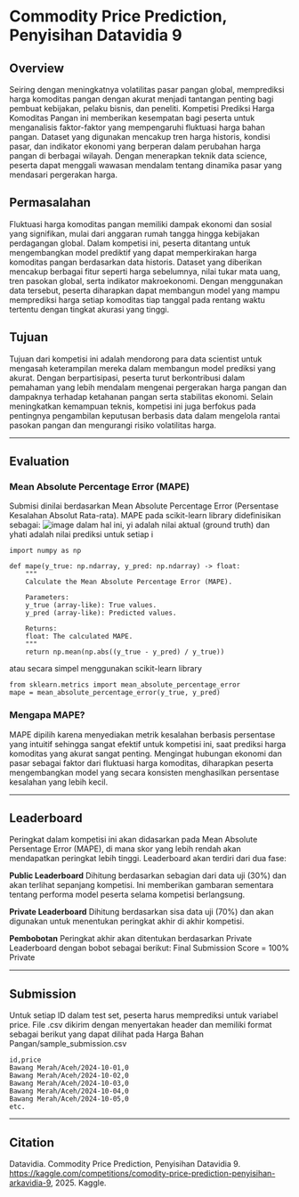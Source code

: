 # Commodity Price Prediction, Penyisihan Datavidia 9
## Overview
Seiring dengan meningkatnya volatilitas pasar pangan global, memprediksi harga komoditas pangan dengan akurat menjadi tantangan penting bagi pembuat kebijakan, pelaku bisnis, dan peneliti. Kompetisi Prediksi Harga Komoditas Pangan ini memberikan kesempatan bagi peserta untuk menganalisis faktor-faktor yang mempengaruhi fluktuasi harga bahan pangan. Dataset yang digunakan mencakup tren harga historis, kondisi pasar, dan indikator ekonomi yang berperan dalam perubahan harga pangan di berbagai wilayah. Dengan menerapkan teknik data science, peserta dapat menggali wawasan mendalam tentang dinamika pasar yang mendasari pergerakan harga.
## Permasalahan
Fluktuasi harga komoditas pangan memiliki dampak ekonomi dan sosial yang signifikan, mulai dari anggaran rumah tangga hingga kebijakan perdagangan global. Dalam kompetisi ini, peserta ditantang untuk mengembangkan model prediktif yang dapat memperkirakan harga komoditas pangan berdasarkan data historis. Dataset yang diberikan mencakup berbagai fitur seperti harga sebelumnya, nilai tukar mata uang, tren pasokan global, serta indikator makroekonomi. Dengan menggunakan data tersebut, peserta diharapkan dapat membangun model yang mampu memprediksi harga setiap komoditas tiap tanggal pada rentang waktu tertentu dengan tingkat akurasi yang tinggi.
## Tujuan
Tujuan dari kompetisi ini adalah mendorong para data scientist untuk mengasah keterampilan mereka dalam membangun model prediksi yang akurat. Dengan berpartisipasi, peserta turut berkontribusi dalam pemahaman yang lebih mendalam mengenai pergerakan harga pangan dan dampaknya terhadap ketahanan pangan serta stabilitas ekonomi. Selain meningkatkan kemampuan teknis, kompetisi ini juga berfokus pada pentingnya pengambilan keputusan berbasis data dalam mengelola rantai pasokan pangan dan mengurangi risiko volatilitas harga.

---

## Evaluation
### Mean Absolute Percentage Error (MAPE)
Submisi dinilai berdasarkan Mean Absolute Percentage Error (Persentase Kesalahan Absolut Rata-rata). MAPE pada scikit-learn library didefinisikan sebagai:
![image](https://github.com/user-attachments/assets/62462714-0345-4022-b227-62dbbc2a18dd)
dalam hal ini, yi adalah nilai aktual (ground truth) dan yhati adalah nilai prediksi untuk setiap i
```
import numpy as np

def mape(y_true: np.ndarray, y_pred: np.ndarray) -> float:
    """
    Calculate the Mean Absolute Percentage Error (MAPE).

    Parameters:
    y_true (array-like): True values.
    y_pred (array-like): Predicted values.

    Returns:
    float: The calculated MAPE.
    """
    return np.mean(np.abs((y_true - y_pred) / y_true))

```

atau secara simpel menggunakan scikit-learn library

```
from sklearn.metrics import mean_absolute_percentage_error
mape = mean_absolute_percentage_error(y_true, y_pred)
```
### Mengapa MAPE?
MAPE dipilih karena menyediakan metrik kesalahan berbasis persentase yang intuitif sehingga sangat efektif untuk kompetisi ini, saat prediksi harga komoditas yang akurat sangat penting. Mengingat hubungan ekonomi dan pasar sebagai faktor dari fluktuasi harga komoditas, diharapkan peserta mengembangkan model yang secara konsisten menghasilkan persentase kesalahan yang lebih kecil.

---

## Leaderboard
Peringkat dalam kompetisi ini akan didasarkan pada Mean Absolute Persentage Error (MAPE), di mana skor yang lebih rendah akan mendapatkan peringkat lebih tinggi. Leaderboard akan terdiri dari dua fase:

**Public Leaderboard**
Dihitung berdasarkan sebagian dari data uji (30%) dan akan terlihat sepanjang kompetisi. Ini memberikan gambaran sementara tentang performa model peserta selama kompetisi berlangsung.

**Private Leaderboard**
Dihitung berdasarkan sisa data uji (70%) dan akan digunakan untuk menentukan peringkat akhir di akhir kompetisi.

**Pembobotan**
Peringkat akhir akan ditentukan berdasarkan Private Leaderboard dengan bobot sebagai berikut: Final Submission Score = 100% Private

---

## Submission
Untuk setiap ID dalam test set, peserta harus memprediksi untuk variabel price. File .csv dikirim dengan menyertakan header dan memiliki format sebagai berikut yang dapat dilihat pada Harga Bahan Pangan/sample_submission.csv
```
id,price
Bawang Merah/Aceh/2024-10-01,0
Bawang Merah/Aceh/2024-10-02,0
Bawang Merah/Aceh/2024-10-03,0
Bawang Merah/Aceh/2024-10-04,0
Bawang Merah/Aceh/2024-10-05,0
etc.
```

---

## Citation
Datavidia. Commodity Price Prediction, Penyisihan Datavidia 9. https://kaggle.com/competitions/comodity-price-prediction-penyisihan-arkavidia-9, 2025. Kaggle.
